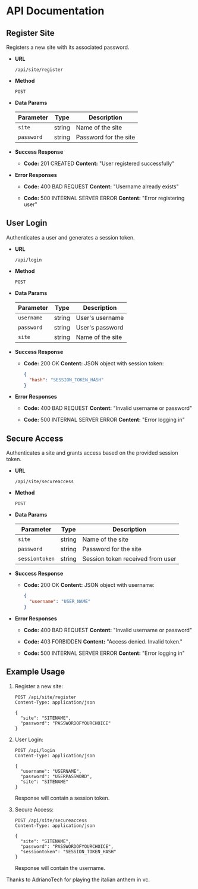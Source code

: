 # API Documentation

## Register Site

Registers a new site with its associated password.

- **URL**

  `/api/site/register`

- **Method**

  `POST`

- **Data Params**

  | Parameter | Type   | Description              |
  |-----------|--------|--------------------------|
  | `site`    | string | Name of the site         |
  | `password`| string | Password for the site    |

- **Success Response**

  - **Code:** 201 CREATED
    **Content:** "User registered successfully"

- **Error Responses**

  - **Code:** 400 BAD REQUEST
    **Content:** "Username already exists"

  - **Code:** 500 INTERNAL SERVER ERROR
    **Content:** "Error registering user"


## User Login

Authenticates a user and generates a session token.

- **URL**

  `/api/login`

- **Method**

  `POST`

- **Data Params**

  | Parameter | Type   | Description                |
  |-----------|--------|----------------------------|
  | `username`| string | User's username            |
  | `password`| string | User's password            |
  | `site`    | string | Name of the site           |

- **Success Response**

  - **Code:** 200 OK
    **Content:** JSON object with session token:
    ```json
    {
      "hash": "SESSION_TOKEN_HASH"
    }
    ```

- **Error Responses**

  - **Code:** 400 BAD REQUEST
    **Content:** "Invalid username or password"

  - **Code:** 500 INTERNAL SERVER ERROR
    **Content:** "Error logging in"


## Secure Access

Authenticates a site and grants access based on the provided session token.

- **URL**

  `/api/site/secureaccess`

- **Method**

  `POST`

- **Data Params**

  | Parameter     | Type   | Description                     |
  |---------------|--------|---------------------------------|
  | `site`        | string | Name of the site                |
  | `password`    | string | Password for the site           |
  | `sessiontoken`| string | Session token received from user|

- **Success Response**

  - **Code:** 200 OK
    **Content:** JSON object with username:
    ```json
    {
      "username": "USER_NAME"
    }
    ```

- **Error Responses**

  - **Code:** 400 BAD REQUEST
    **Content:** "Invalid username or password"

  - **Code:** 403 FORBIDDEN
    **Content:** "Access denied. Invalid token."

  - **Code:** 500 INTERNAL SERVER ERROR
    **Content:** "Error logging in"


## Example Usage

1. Register a new site:

   ```http
   POST /api/site/register
   Content-Type: application/json

   {
     "site": "SITENAME",
     "password": "PASSWORDOFYOURCHOICE"
   }
   ```

2. User Login:

   ```http
   POST /api/login
   Content-Type: application/json

   {
     "username": "USERNAME",
     "password": "USERPASSWORD",
     "site": "SITENAME"
   }
   ```

   Response will contain a session token.

3. Secure Access:

   ```http
   POST /api/site/secureaccess
   Content-Type: application/json

   {
     "site": "SITENAME",
     "password": "PASSWORDOFYOURCHOICE",
     "sessiontoken": "SESSION_TOKEN_HASH"
   }
   ```

   Response will contain the username.

Thanks to AdrianoTech for playing the italian anthem in vc.